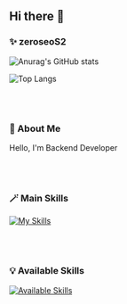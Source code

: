 ## Hi there 👋

### ✨ zeroseoS2

![Anurag's GitHub stats](https://github-readme-stats.vercel.app/api?username=zeroseoS2&show_icons=true&theme=dark)

![Top Langs](https://github-readme-stats.vercel.app/api/top-langs/?username=zeroseoS2&layout=compact&theme=tokyonight)




<br><br>

### 👋 About Me

Hello, I'm Backend Developer



<br><br>

### 🪄 Main Skills

[![My Skills](https://skillicons.dev/icons?i=spring,java,kotlin,react,eclipse,github,mysql&theme=dark)](https://skillicons.dev)

<br><br>

### 💡 Available Skills

[![Available Skills](https://skillicons.dev/icons?i=androidstudio,c,cpp,css,figma,firebase,html,js,linux,raspberrypi,py,swift&theme=dark)](https://skillicons.dev)
